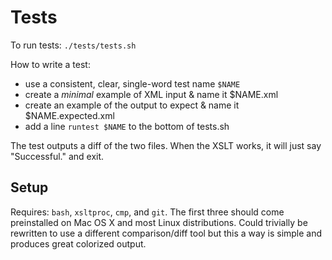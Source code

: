# Tests

To run tests: `./tests/tests.sh`

How to write a test:

- use a consistent, clear, single-word test name `$NAME`
- create a _minimal_ example of XML input & name it $NAME.xml
- create an example of the output to expect & name it $NAME.expected.xml
- add a line `runtest $NAME` to the bottom of tests.sh

The test outputs a diff of the two files. When the XSLT works, it will just say "Successful." and exit.

## Setup

Requires: `bash`, `xsltproc`, `cmp`, and `git`. The first three should come preinstalled on Mac OS X and most Linux distributions. Could trivially be rewritten to use a different comparison/diff tool but this a way is simple and produces great colorized output.
